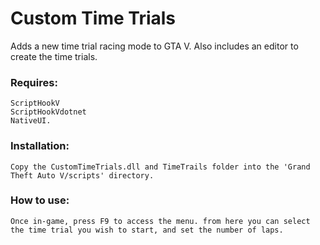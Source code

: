 # Custom Time Trials
Adds a new time trial racing mode to GTA V. Also includes an editor to create the time trials.

### Requires:

	ScriptHookV
	ScriptHookVdotnet
	NativeUI.


### Installation:

	Copy the CustomTimeTrials.dll and TimeTrails folder into the 'Grand Theft Auto V/scripts' directory.


### How to use:

	Once in-game, press F9 to access the menu. from here you can select the time trial you wish to start, and set the number of laps.